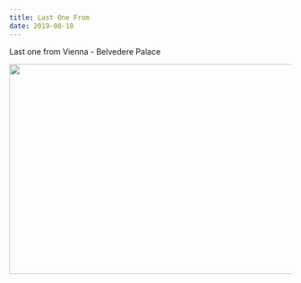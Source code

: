 ```yaml
---
title: Last One From
date: 2019-08-18
---
```


<p>Last one from Vienna - Belvedere Palace </p>
<img src="https://JoshNicholas.micro.blog/uploads/2019/c7257586c4.jpg" width="600" height="375" alt="" />